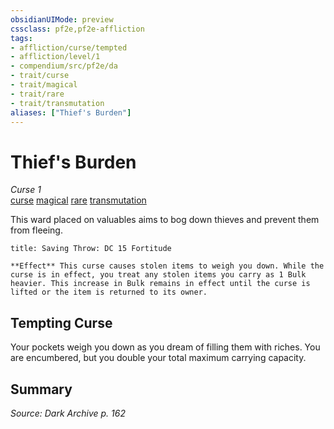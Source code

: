 ```yaml
---
obsidianUIMode: preview
cssclass: pf2e,pf2e-affliction
tags:
- affliction/curse/tempted
- affliction/level/1
- compendium/src/pf2e/da
- trait/curse
- trait/magical
- trait/rare
- trait/transmutation
aliases: ["Thief's Burden"]
---
```

# Thief's Burden
*Curse 1*  
[curse](curse.md "Curse Effect Trait")  [magical](magical.md "Magical Item Trait")  [rare](rare.md "Rare Rarity Trait")  [transmutation](transmutation.md "Transmutation School Trait")  

This ward placed on valuables aims to bog down thieves and prevent them from fleeing.

```ad-inline-affliction
title: Saving Throw: DC 15 Fortitude

**Effect** This curse causes stolen items to weigh you down. While the curse is in effect, you treat any stolen items you carry as 1 Bulk heavier. This increase in Bulk remains in effect until the curse is lifted or the item is returned to its owner.
```

## Tempting Curse

Your pockets weigh you down as you dream of filling them with riches. You are encumbered, but you double your total maximum carrying capacity.

## Summary

*Source: Dark Archive p. 162*